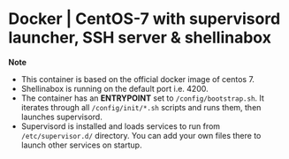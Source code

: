 # Docker | CentOS-7 with supervisord launcher, SSH server & shellinabox 

**Note** 
- This container is based on the official docker image of centos 7. 
- Shellinabox is running on the default port i.e. 4200. 
- The container has an **ENTRYPOINT** set to `/config/bootstrap.sh`. It iterates through all `/config/init/*.sh` scripts and runs them, then launches supervisord.
- Supervisord is installed and loads services to run from `/etc/supervisor.d/` directory. You can add your own files there to launch other services on startup.
